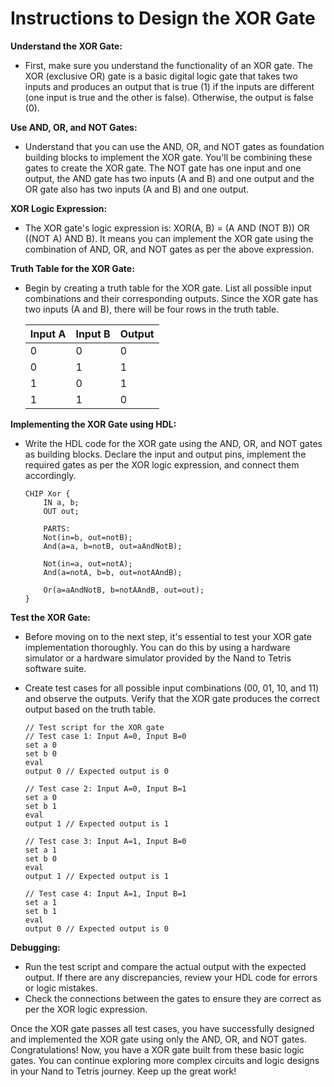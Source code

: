 # Instructions to Design the XOR Gate

**Understand the XOR Gate:**

- First, make sure you understand the functionality of an XOR gate. The XOR (exclusive OR) gate is a basic digital logic gate that takes two inputs and produces an output that is true (1) if the inputs are different (one input is true and the other is false). Otherwise, the output is false (0).

**Use AND, OR, and NOT Gates:**

- Understand that you can use the AND, OR, and NOT gates as foundation building blocks to implement the XOR gate. You'll be combining these gates to create the XOR gate. The NOT gate has one input and one output, the AND gate has two inputs (A and B) and one output and the OR gate also has two inputs (A and B) and one output.

**XOR Logic Expression:**

- The XOR gate's logic expression is: XOR(A, B) = (A AND (NOT B)) OR ((NOT A) AND B). It means you can implement the XOR gate using the combination of AND, OR, and NOT gates as per the above expression.

**Truth Table for the XOR Gate:**

- Begin by creating a truth table for the XOR gate. List all possible input combinations and their corresponding outputs. Since the XOR gate has two inputs (A and B), there will be four rows in the truth table.

    | Input A | Input B | Output |
    |---------|---------|--------|
    |    0    |    0    |   0    |
    |    0    |    1    |   1    |
    |    1    |    0    |   1    |
    |    1    |    1    |   0    |

**Implementing the XOR Gate using HDL:**

- Write the HDL code for the XOR gate using the AND, OR, and NOT gates as building blocks. Declare the input and output pins, implement the required gates as per the XOR logic expression, and connect them accordingly.

    ```hdl
    CHIP Xor {
        IN a, b;
        OUT out;

        PARTS:
        Not(in=b, out=notB);
        And(a=a, b=notB, out=aAndNotB);

        Not(in=a, out=notA);
        And(a=notA, b=b, out=notAAndB);

        Or(a=aAndNotB, b=notAAndB, out=out);
    }
    ```

**Test the XOR Gate:**

- Before moving on to the next step, it's essential to test your XOR gate implementation thoroughly. You can do this by using a hardware simulator or a hardware simulator provided by the Nand to Tetris software suite.
- Create test cases for all possible input combinations (00, 01, 10, and 11) and observe the outputs. Verify that the XOR gate produces the correct output based on the truth table.

    ```
    // Test script for the XOR gate
    // Test case 1: Input A=0, Input B=0
    set a 0
    set b 0
    eval
    output 0 // Expected output is 0

    // Test case 2: Input A=0, Input B=1
    set a 0
    set b 1
    eval
    output 1 // Expected output is 1

    // Test case 3: Input A=1, Input B=0
    set a 1
    set b 0
    eval
    output 1 // Expected output is 1

    // Test case 4: Input A=1, Input B=1
    set a 1
    set b 1
    eval
    output 0 // Expected output is 0
    ```

**Debugging:**

- Run the test script and compare the actual output with the expected output. If there are any discrepancies, review your HDL code for errors or logic mistakes.
- Check the connections between the gates to ensure they are correct as per the XOR logic expression.

Once the XOR gate passes all test cases, you have successfully designed and implemented the XOR gate using only the AND, OR, and NOT gates. Congratulations! Now, you have a XOR gate built from these basic logic gates. You can continue exploring more complex circuits and logic designs in your Nand to Tetris journey. Keep up the great work!